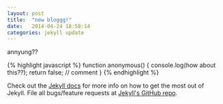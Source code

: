 ```yaml
---
layout: post
title:  "new bloggg!"
date:   2014-04-24 18:58:14
categories: jekyll update
---
```


annyung??

{% highlight javascript %}
function anonymous() {
	console.log(how about this??);
	return false;
	// comment
}
{% endhighlight %}

Check out the [Jekyll docs][jekyll] for more info on how to get the most out of Jekyll. File all bugs/feature requests at [Jekyll's GitHub repo][jekyll-gh].

[jekyll-gh]: https://github.com/mojombo/jekyll
[jekyll]:    http://jekyllrb.com
